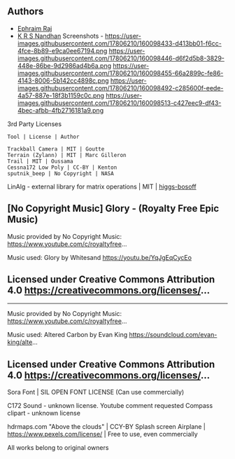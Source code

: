 ## Authors
* [Ephraim Raj](https://github.com/supersonic71/)
* [K R S Nandhan](https://github.com/krs131099/)
Screenshots - 
https://user-images.githubusercontent.com/17806210/160098433-d413bb01-f6cc-4fce-8b89-e9ca0ee67194.png
https://user-images.githubusercontent.com/17806210/160098446-d6f2d5b8-3829-448e-86be-9d2986ad4b6a.png
https://user-images.githubusercontent.com/17806210/160098455-66a2899c-fe86-4143-8006-5b142cc4898c.png
https://user-images.githubusercontent.com/17806210/160098492-c285600f-eede-4a57-887e-18f3b1159c0c.png
https://user-images.githubusercontent.com/17806210/160098513-c427eec9-df43-4bec-afbb-4fb2716181a9.png


3rd Party Licenses 

	Tool | License | Author  
	
	Trackball Camera | MIT | Goutte
	Terrain (Zylann) | MIT | Marc Gilleron 
	Trail | MIT | Oussama
	Cessna172 Low Poly | CC-BY | Kenton
	sputnik_beep | No Copyright | NASA
	
	
LinAlg - external library for matrix operations | MIT | [higgs-bosoff](https://github.com/higgs-bosoff/godot-linalg)	
	
[No Copyright Music] Glory - (Royalty Free Epic Music)
-------------------------------------------
Music provided by No Copyright Music:
https://www.youtube.com/c/royaltyfree...

Music used: Glory by Whitesand
https://youtu.be/YqJgEqCycEo

Licensed under Creative Commons Attribution 4.0
https://creativecommons.org/licenses/...
-------------------------------------------


-------------------------------------------
Music provided by No Copyright Music:
https://www.youtube.com/c/royaltyfree...

Music used: Altered Carbon by Evan King
https://soundcloud.com/evan-king/alte...

Licensed under Creative Commons Attribution 4.0
https://creativecommons.org/licenses/...
-------------------------------------------

Sora Font | SIL OPEN FONT LICENSE (Can use commercially) 


C172 Sound - unknown license. Youtube comment requested
Compass clipart - unknown license

hdrmaps.com "Above the clouds" | CCY-BY
Splash screen Airplane | https://www.pexels.com/license/ | Free to use, even commercially 

All works belong to original owners


